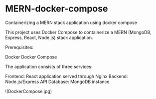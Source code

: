 # MERN-docker-compose
Containerizing a MERN stack application using docker compose

This project uses Docker Compose to containerize a MERN (MongoDB, Express, React, Node.js) stack application.

Prerequisites:

Docker
Docker Compose

The application consists of three services:

Frontend: React application served through Nginx
Backend: Node.js/Express API
Database: MongoDB instance

!(DockerCompose.jpg)